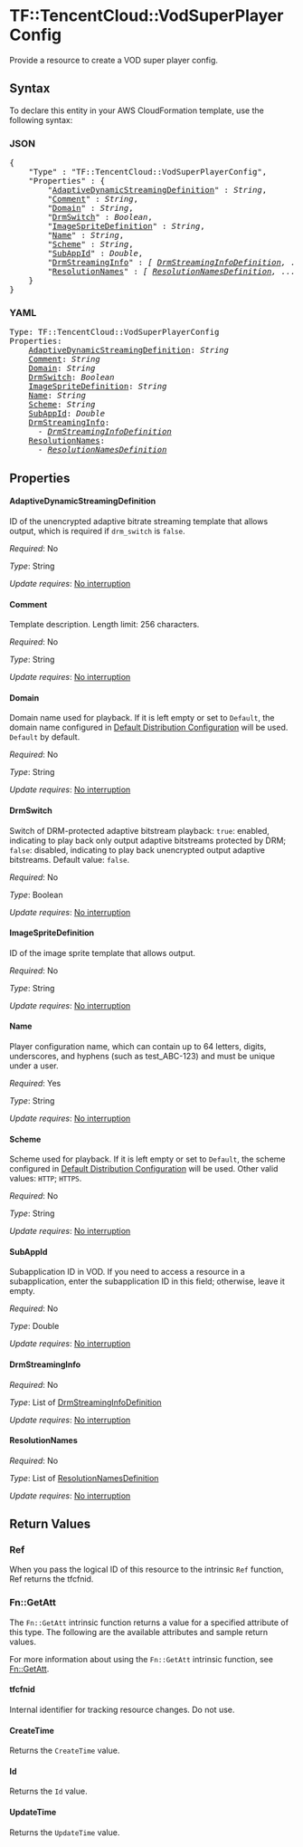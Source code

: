 # TF::TencentCloud::VodSuperPlayerConfig

Provide a resource to create a VOD super player config.

## Syntax

To declare this entity in your AWS CloudFormation template, use the following syntax:

### JSON

<pre>
{
    "Type" : "TF::TencentCloud::VodSuperPlayerConfig",
    "Properties" : {
        "<a href="#adaptivedynamicstreamingdefinition" title="AdaptiveDynamicStreamingDefinition">AdaptiveDynamicStreamingDefinition</a>" : <i>String</i>,
        "<a href="#comment" title="Comment">Comment</a>" : <i>String</i>,
        "<a href="#domain" title="Domain">Domain</a>" : <i>String</i>,
        "<a href="#drmswitch" title="DrmSwitch">DrmSwitch</a>" : <i>Boolean</i>,
        "<a href="#imagespritedefinition" title="ImageSpriteDefinition">ImageSpriteDefinition</a>" : <i>String</i>,
        "<a href="#name" title="Name">Name</a>" : <i>String</i>,
        "<a href="#scheme" title="Scheme">Scheme</a>" : <i>String</i>,
        "<a href="#subappid" title="SubAppId">SubAppId</a>" : <i>Double</i>,
        "<a href="#drmstreaminginfo" title="DrmStreamingInfo">DrmStreamingInfo</a>" : <i>[ <a href="drmstreaminginfodefinition.md">DrmStreamingInfoDefinition</a>, ... ]</i>,
        "<a href="#resolutionnames" title="ResolutionNames">ResolutionNames</a>" : <i>[ <a href="resolutionnamesdefinition.md">ResolutionNamesDefinition</a>, ... ]</i>
    }
}
</pre>

### YAML

<pre>
Type: TF::TencentCloud::VodSuperPlayerConfig
Properties:
    <a href="#adaptivedynamicstreamingdefinition" title="AdaptiveDynamicStreamingDefinition">AdaptiveDynamicStreamingDefinition</a>: <i>String</i>
    <a href="#comment" title="Comment">Comment</a>: <i>String</i>
    <a href="#domain" title="Domain">Domain</a>: <i>String</i>
    <a href="#drmswitch" title="DrmSwitch">DrmSwitch</a>: <i>Boolean</i>
    <a href="#imagespritedefinition" title="ImageSpriteDefinition">ImageSpriteDefinition</a>: <i>String</i>
    <a href="#name" title="Name">Name</a>: <i>String</i>
    <a href="#scheme" title="Scheme">Scheme</a>: <i>String</i>
    <a href="#subappid" title="SubAppId">SubAppId</a>: <i>Double</i>
    <a href="#drmstreaminginfo" title="DrmStreamingInfo">DrmStreamingInfo</a>: <i>
      - <a href="drmstreaminginfodefinition.md">DrmStreamingInfoDefinition</a></i>
    <a href="#resolutionnames" title="ResolutionNames">ResolutionNames</a>: <i>
      - <a href="resolutionnamesdefinition.md">ResolutionNamesDefinition</a></i>
</pre>

## Properties

#### AdaptiveDynamicStreamingDefinition

ID of the unencrypted adaptive bitrate streaming template that allows output, which is required if `drm_switch` is `false`.

_Required_: No

_Type_: String

_Update requires_: [No interruption](https://docs.aws.amazon.com/AWSCloudFormation/latest/UserGuide/using-cfn-updating-stacks-update-behaviors.html#update-no-interrupt)

#### Comment

Template description. Length limit: 256 characters.

_Required_: No

_Type_: String

_Update requires_: [No interruption](https://docs.aws.amazon.com/AWSCloudFormation/latest/UserGuide/using-cfn-updating-stacks-update-behaviors.html#update-no-interrupt)

#### Domain

Domain name used for playback. If it is left empty or set to `Default`, the domain name configured in [Default Distribution Configuration](https://cloud.tencent.com/document/product/266/33373) will be used. `Default` by default.

_Required_: No

_Type_: String

_Update requires_: [No interruption](https://docs.aws.amazon.com/AWSCloudFormation/latest/UserGuide/using-cfn-updating-stacks-update-behaviors.html#update-no-interrupt)

#### DrmSwitch

Switch of DRM-protected adaptive bitstream playback: `true`: enabled, indicating to play back only output adaptive bitstreams protected by DRM; `false`: disabled, indicating to play back unencrypted output adaptive bitstreams. Default value: `false`.

_Required_: No

_Type_: Boolean

_Update requires_: [No interruption](https://docs.aws.amazon.com/AWSCloudFormation/latest/UserGuide/using-cfn-updating-stacks-update-behaviors.html#update-no-interrupt)

#### ImageSpriteDefinition

ID of the image sprite template that allows output.

_Required_: No

_Type_: String

_Update requires_: [No interruption](https://docs.aws.amazon.com/AWSCloudFormation/latest/UserGuide/using-cfn-updating-stacks-update-behaviors.html#update-no-interrupt)

#### Name

Player configuration name, which can contain up to 64 letters, digits, underscores, and hyphens (such as test_ABC-123) and must be unique under a user.

_Required_: Yes

_Type_: String

_Update requires_: [No interruption](https://docs.aws.amazon.com/AWSCloudFormation/latest/UserGuide/using-cfn-updating-stacks-update-behaviors.html#update-no-interrupt)

#### Scheme

Scheme used for playback. If it is left empty or set to `Default`, the scheme configured in [Default Distribution Configuration](https://cloud.tencent.com/document/product/266/33373) will be used. Other valid values: `HTTP`; `HTTPS`.

_Required_: No

_Type_: String

_Update requires_: [No interruption](https://docs.aws.amazon.com/AWSCloudFormation/latest/UserGuide/using-cfn-updating-stacks-update-behaviors.html#update-no-interrupt)

#### SubAppId

Subapplication ID in VOD. If you need to access a resource in a subapplication, enter the subapplication ID in this field; otherwise, leave it empty.

_Required_: No

_Type_: Double

_Update requires_: [No interruption](https://docs.aws.amazon.com/AWSCloudFormation/latest/UserGuide/using-cfn-updating-stacks-update-behaviors.html#update-no-interrupt)

#### DrmStreamingInfo

_Required_: No

_Type_: List of <a href="drmstreaminginfodefinition.md">DrmStreamingInfoDefinition</a>

_Update requires_: [No interruption](https://docs.aws.amazon.com/AWSCloudFormation/latest/UserGuide/using-cfn-updating-stacks-update-behaviors.html#update-no-interrupt)

#### ResolutionNames

_Required_: No

_Type_: List of <a href="resolutionnamesdefinition.md">ResolutionNamesDefinition</a>

_Update requires_: [No interruption](https://docs.aws.amazon.com/AWSCloudFormation/latest/UserGuide/using-cfn-updating-stacks-update-behaviors.html#update-no-interrupt)

## Return Values

### Ref

When you pass the logical ID of this resource to the intrinsic `Ref` function, Ref returns the tfcfnid.

### Fn::GetAtt

The `Fn::GetAtt` intrinsic function returns a value for a specified attribute of this type. The following are the available attributes and sample return values.

For more information about using the `Fn::GetAtt` intrinsic function, see [Fn::GetAtt](https://docs.aws.amazon.com/AWSCloudFormation/latest/UserGuide/intrinsic-function-reference-getatt.html).

#### tfcfnid

Internal identifier for tracking resource changes. Do not use.

#### CreateTime

Returns the <code>CreateTime</code> value.

#### Id

Returns the <code>Id</code> value.

#### UpdateTime

Returns the <code>UpdateTime</code> value.

